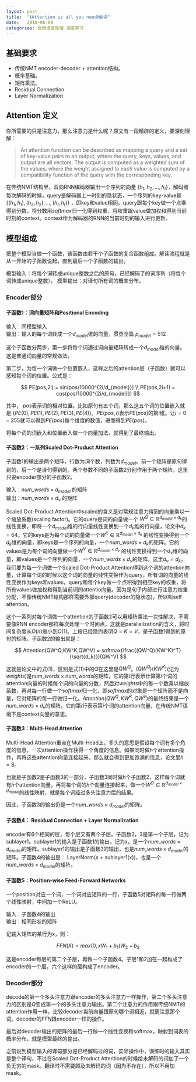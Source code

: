 ```yaml
---
layout: post
title:  "《Attention is all you need》解读"
date:   2018-06-09
categories: 自然语言处理 深度学习
---
```


## 基础要求

- 传统NMT encoder-decoder + attention结构。
- 概率基础。
- 矩阵乘法。
- Residual Connection
- Layer Normalization



## Attention 定义
你所需要的只是注意力，那么注意力是什么呢？原文有一段精辟的定义，要深刻理解：
>An attention function can be described as mapping a query and a set of key-value pairs to an output, where the query, keys, values, and output are all vectors. The output is computed as a weighted sum of the values, where the weight assigned to each value is computed by a compatibility function of the query with the corresponding key.

在传统NMT结构里，双向RNN编码器输出一个序列的向量 $\{h_1,h_2,...,h_t\}$，解码器每次解码的时候，query是解码器上一时刻的隐状态，一个序列的key-value是 $\{(h_1,h_1),(h_2,h_2),...,(h_t,h_t)\}$ ，即key和value相同。query跟每个key做一个点乘得到分数，将分数用$softmax$归一化得到权重，将权重跟value做加权和得到当前时刻的context。context作为解码器的RNN的当前时刻的输入进行更新。

## 模型组成
把整个模型当做一个函数，该函数由若干个子函数的复合函数组成。解读流程就是从一开始的子函数说起，直到最后一个子函数的输出。


模型输入：将每个词转成unique整数之后的原句，已经解码了的词序列（将每个词转成unique整数）。
模型输出：对译句所有词的概率分布。

### Encoder部分
#### 子函数1：词向量矩阵和Positional Encoding
输入：同模型输入 
<br>
输出：输入的每个词转成一个$d_{model}$维的向量，贯穿全篇 $p_{model} = 512$

这个子函数分两步，第一步将每个词通过词向量矩阵转成一个$d_{model}$维的向量。这是普通词向量的常规做法。

第二步，为每一个词做一个位置嵌入，这样之后的attention层（子函数）就可以感知每个词的位置。公式是：

$$
PE(pos,2i) = sin(pos/10000^{2i/d_{model}}) \\
PE(pos,2i+1) = cos(pos/10000^{2i/d_{model}})
$$

其中， $pos$表示词的相对位置。比如原句有五个词，那么这五个词的位置嵌入就是 $\{PE(0),PE(1),PE(2),PE(3),PE(4)\}$。$PE(pos,i)$表示$PE(pos)$的第$i$维。让$i=0-255$就可以得到$PE(pos)$每个维度的数值，进而得到$PE(pos)$。

将每个词的词嵌入和位置嵌入做一个向量加法，就得到了最终输出。

#### 子函数2：一系列Scaled Dot-Product Attention
子函数1的输出是两个矩阵，行数为词个数，列数为$d_{model}$。前一个矩阵是原句得到的，后一个是译句得到的。两个参数不同的子函数2分别作用于两个矩阵，这里只说encoder部分的子函数2。

输入：$num\_words \times d_{model}$ 的矩阵
<br>
输出：$num\_words \times d_{v}$ 的矩阵

Scaled Dot-Product Attention中scaled的含义是对常规注意力得到的向量乘以一个缩放系数(scaling factor)。它的query是词的向量做一个 $W^Q \in \mathbb{R}^{d_{model} \times d_k}$的线性变换，即将一个$d_{model}$维的行向量线性变换到一个$d_k$维的行向量，论文中$d_k = 64$。它的keys是为每个词的向量做一个$W^K \in \mathbb{R}^{d_{model} \times d_k}$ 的线性变换得到一个$d_k$维的向量，即keys是一个序列的向量，一个$num\_words \times d_k$的矩阵。它的values是为每个词的向量做一个$W^V \in \mathbb{R}^{d_{model} \times d_v}$ 的线性变换得到一个$d_v$维的向量，即values是一个序列的向量，一个$num\_words \times d_v$的矩阵，这里$d_v = d_k$。
我们要为每一个词做一个Scaled Dot-Product Attention得到这个词的attention向量，计算每个词的时候以这个词的向量的线性变换作为query，所有词的向量的线性变换作为keys和values，query和每个key做一个点积得到相应key的权重，将所有values做加权和得到当前词的attentio向量。因为是句子内部进行注意力权重分配，不像传统NMT结构那样需要外部query(decoder的隐状态)，所以叫self attention。

这个一系列对每个词做一个attention的子函数2可以用矩阵乘法一次性解决，不需要像RNN encoder那样每次处理一个时间点，这就是parallelization的含义，将时间复杂度从$O(n)$缩小到$O(1)$。上段已经隐约表明$Q = K = V$，是子函数1得到的原句的矩阵。子函数2的输出就是：

$$
Attention(QW^Q,KW^K,QW^V) = softmax(\frac{(QW^Q)(KW^K)^T}{\sqrt{d_k}})(QW^V)
$$

这就是论文中的式$(1)$，区别是式$(1)$中的$Q$在这里是$QW^Q$。$(QW^Q)(KW^K)$(记为$weights$)是$num\_words \times num\_words$的矩阵，它的第$i$行表示计算第$i$个词的attention向量的时候每个词的向量的分数，然后对$weights$中的每一个数乘以缩放系数，再对每一行做一个$softmax$归一化，即$softmax$的对象是一个矩阵而不是向量，它对矩阵的每一行做归一化。$Attention(QW^Q,KW^K,QW^V)$的最终结果是一个$num\_words \times d_v$的矩阵，它的第$i$行表示第$i$个词的attention向量，在传统NMT语境下是context向量的意思。





#### 子函数3：Multi-Head Attention
Multi-Head Attention重点在Multi-Head上，多头的意思是假设每个词有多个角度的信息，一次attention操作获得一个角度的信息。如果同时做$h$个attention操作，再将这些attention向量连接起来，那么就会得到更加饱满的信息，论文里$h=8$。

也就是子函数2是子函数3的一部分，子函数3同时做$h$个子函数2，这样每个词就有$h$个attention向量，再将每个词的$h$个向量连接起来，做一个$W^O \in \mathbb{R}^{d_{model} \times d_{model}}$的线性映射，就是每个词经过多头注意力后的结果。

因此，子函数3的输出仍是一个$num\_words \times d_{model}$的矩阵。


#### 子函数4： Residual Connection + Layer Normalization
encoder有6个相同的层，每个层又有两个子层。子函数2，3是第一个子层，记为sublayer1。sublayer1的输入是子函数1的输出，记为x，是一个$num\_words \times d_{model}$的矩阵。sublayer1的输出是子函数3的输出，也是$num\_words \times d_{model}$的矩阵。子函数4的输出是：
LayerNorm(x + sublayer1(x))，也是一个$num\_words \times d_{model}$的矩阵。

#### 子函数5：Position-wise Feed-Forward Networks
一个position对应一个词，一个词对应矩阵的一行，子函数5对矩阵的每一行做两个线性映射，中间加一个ReLU。

输入：子函数4的输出
<br>
输出：相同形状的矩阵

记输入矩阵的某行为x，则：

$$
FFN(X)= max(0,xW_1 + b_1)W_2 + b_2
$$

这是encoder每层的第二个子层，再做一个子函数4。子层1和2加在一起构成了encoder的一个层，六个这样的层构成了encoder。

### Decoder部分
decode的第一个多头注意力跟encoder的多头注意力一样操作，第二个多头注意力的区别是$Q$变成第一个的多头注意力输出。第二个注意力的作用跟传统NMT的attention作用一样，比较decoder当前向量跟原句哪个词相近，就更注意那个词。decoder的$FFN$跟encoder一样的操作。

最后对decoder输出的矩阵的最后一行做一个线性变换和softmax，映射到词表的概率分布，就是模型最终的输出。

之前说到模型输入的译句部分是已经解码过的词，实际操作中，训练时的输入其实是整个译句，不过在Scaled Dot-Product Attention的时候给未解码的词加了一个负无穷的mask。翻译时不需要顾及未解码的词（因为不存在），所以不用加mask。





